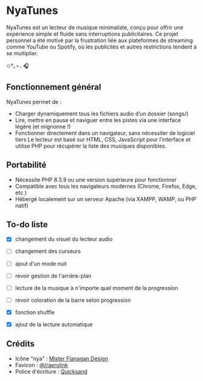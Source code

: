 # NyaTunes
NyaTunes est un lecteur de musique minimaliste, conçu pour offrir une expérience simple et fluide sans interruptions publicitaires. Ce projet personnel a été motivé par la frustration liée aux plateformes de streaming comme YouTube ou Spotify, où les publicités et autres restrictions tendent à se multiplier. 

✩°｡⋆⸜ 🎧


## Fonctionnement général
NyaTunes permet de :

- Charger dynamiquement tous les fichiers audio d’un dossier (songs/)
- Lire, mettre en pause et naviguer entre les pistes via une interface légère (et mignonne !)
- Fonctionner directement dans un navigateur, sans nécessiter de logiciel tiers
Le lecteur est basé sur HTML, CSS, JavaScript pour l’interface et utilise PHP pour récupérer la liste des musiques disponibles.


## Portabilité

- Nécessite PHP 8.3.9 ou une version supérieure pour fonctionner
- Compatible avec tous les navigateurs modernes (Chrome, Firefox, Edge, etc.)
- Hébergé localement sur un serveur Apache (via XAMPP, WAMP, ou PHP natif)


## To-do liste

- [x] changement du visuel du lecteur audio
- [ ] changement des curseurs
- [ ] ajout d'un mode nuit
- [ ] revoir gestion de l'arrière-plan
- [ ] lecture de la musique à n'importe quel moment de la progression
- [ ] revoir coloration de la barre selon progression
- [x] fonction shuffle
- [x] ajout de la lecture automatique


## Crédits

- Icône "nya" : [Mister Flanagan Design](https://www.canva.com/p/id/BAD-e6yk2HA/)
- Favicon : [@/raerolink](https://www.instagram.com/raerolink/)
- Police d'écriture : [Quicksand](https://fonts.google.com/specimen/Quicksand)
